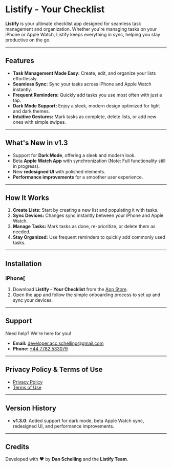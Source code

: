 # Listify - Your Checklist

**Listify** is your ultimate checklist app designed for seamless task management and organization. Whether you're managing tasks on your iPhone or Apple Watch, Listify keeps everything in sync, helping you stay productive on the go.

---

## Features

- **Task Management Made Easy:** Create, edit, and organize your lists effortlessly.
- **Seamless Sync:** Sync your tasks across iPhone and Apple Watch instantly.
- **Frequent Reminders:** Quickly add tasks you use most often with just a tap.
- **Dark Mode Support:** Enjoy a sleek, modern design optimized for light and dark themes.
- **Intuitive Gestures:** Mark tasks as complete, delete lists, or add new ones with simple swipes.

---

## What's New in v1.3

- Support for **Dark Mode**, offering a sleek and modern look.
- Beta **Apple Watch App** with synchronization (Note: Full functionality still in progress).
- New **redesigned UI** with polished elements.
- **Performance improvements** for a smoother user experience.

---

## How It Works

1. **Create Lists:** Start by creating a new list and populating it with tasks.
2. **Sync Devices:** Changes sync instantly between your iPhone and Apple Watch.
3. **Manage Tasks:** Mark tasks as done, re-prioritize, or delete them as needed.
4. **Stay Organized:** Use frequent reminders to quickly add commonly used tasks.

---

## Installation

### iPhone[
1. Download **Listify - Your Checklist** from the [App Store](https://apps.apple.com/us/app/listify-youre-checklist/id6740306656).
2. Open the app and follow the simple onboarding process to set up and sync your devices.

---

## Support

Need help? We're here for you!

- **Email:** [developer.acc.schelling@gmail.com](mailto:developer.acc.schelling@gmail.com)
- **Phone:** [+44 7782 533079](tel:+447782533079)

---

## Privacy Policy & Terms of Use

- [Privacy Policy](https://www.freeprivacypolicy.com/live/14f21182-30ff-4625-b76d-ec626fb95c0d)
- [Terms of Use](https://www.freeprivacypolicy.com/live/1e379a45-28a0-41b2-8fa8-7a25d3dd70d6)

---

## Version History

- **v1.3.0**: Added support for dark mode, beta Apple Watch sync, redesigned UI, and performance improvements.

---

## Credits

Developed with ❤️ by **Dan Schelling** and the **Listify Team**.
